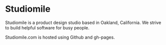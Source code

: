 # Studiomile

Studiomile is a product design studio based in Oakland, California. We strive to build helpful software for busy people.

Studiomile.com is hosted using Github and gh-pages.
